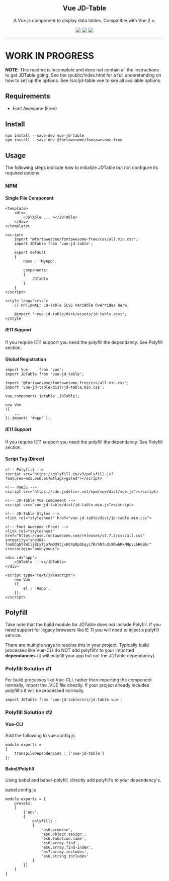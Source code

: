 <p align="center">
    <h2 align="center">Vue JD-Table</h2>
</p>

<p align="center">
    A Vue.js component to display data tables. Compatible with Vue 2.x.
</p>

<p align="center">
    <a href="https://www.npmjs.com/package/vue-jd-table"><img src="https://img.shields.io/npm/dt/vue-jd-table.svg?style=flat-square"></a>
    <a href="https://www.npmjs.com/package/vue-jd-table"><img src="https://img.shields.io/npm/v/vue-jd-table.svg?style=flat-square"></a>
    <img src="https://img.shields.io/badge/license-MIT-blue.svg?style=flat-square">
</p>

---

# WORK IN PROGRESS
**NOTE**: This readme is incomplete and does not contain all the instructions to get JDTable going. See the /public/index.html for a full understanding on how to set up the options. See /src/jd-table.vue to see all available options.

## Requirements

- Font Awesome (Free)

## Install

```
npm install --save-dev vue-jd-table
npm install --save-dev @fortawesome/fontawesome-free
```

## Usage

The following steps indicate how to initialize JDTable but not configure its required options.

### NPM

#### Single File Component
```
<template>
    <div>
        <JDTable ... ></JDTable>
    </div>
</template>

<script>
    import "@fortawesome/fontawesome-free/css/all.min.css";
    import JDTable from 'vue-jd-table';
    
    export default
    {
        name : 'MyApp',
        
        components:
        {
            JDTable
        }
    }
</script>

<style lang="scss">
    // OPTIONAL: JD-Table SCSS Variable Overrides Here.

    @import "~vue-jd-table/dist/assets/jd-table.scss";
</style
```

##### IE11 Support

If you require IE11 support you need the polyfill the dependancy. See Polyfill section.

#### Global Registration

```
import Vue     from 'vue';
import JDTable from 'vue-jd-table';

import "@fortawesome/fontawesome-free/css/all.min.css";
import 'vue-jd-table/dist/jd-table.min.css';

Vue.component('jdtable',JDTable);

new Vue
({
    ...
}).$mount( '#app' );
```

##### IE11 Support

If you require IE11 support you need the polyfill the dependancy. See Polyfill section.

#### Script Tag (Direct)

```
<!-- Polyfill -->
<script src="https://polyfill.io/v3/polyfill.js?features=es5,es6,es7&flags=gated"></script>

<!-- VueJS -->
<script src="https://cdn.jsdelivr.net/npm/vue/dist/vue.js"></script>

<!-- JD-Table Vue Component -->
<script src="vue-jd-table/dist/jd-table.min.js"></script>

<!-- JD-Table Styles -->
<link rel="stylesheet" href="vue-jd-table/dist/jd-table.min.css">

<!-- Font Awesome (Free) -->
<link rel="stylesheet" href="https://use.fontawesome.com/releases/v5.7.2/css/all.css" integrity="sha384-fnmOCqbTlWIlj8LyTjo7mOUStjsKC4pOpQbqyi7RrhN7udi9RwhKkMHpvLbHG9Sr" crossorigin="anonymous">

<div id="app">
    <JDTable ...></JDTable>
</div>

<script type="text/javascript">
    new Vue
    ({
        el : '#app',
    });
</script>
```

## Polyfill

Take note that the build module for JDTable does not include Polyfill. If you need support for legacy browsers like IE 11 you will need to inject a polyfill service.

There are multiple ways to resolve this in your project. Typically build processes like Vue-CLI do NOT add polyfill's to your imported **dependancies** (it will polyfill your app but not the JDTable dependancy).

### Polyfill Solution #1

For build processes like Vue-CLI, rather then importing the component normally, import the .VUE file directly. If your project already includes polyfill's it will be processed normally.

```
import JDTable from 'vue-jd-table/src/jd-table.vue';
```

### Polyfill Solution #2

#### Vue-CLI

Add the following to vue.config.js

```
module.exports =
{
	transpileDependencies : ['vue-jd-table']
};
```

#### Babel/Polyfill

Using babel and babel-polyfill, directly add polyfill's to your dependency's.

babel.config.js
```
module.exports = {
	presets:
	[
		['env',
		{
			polyfills :
			[
				'es6.promise',
				'es6.object.assign',
				'es6.function.name',
				'es6.array.find',
				'es6.array.find-index',
				'es7.array.includes',
				'es6.string.includes'
			]
		}]
	]
}
```
